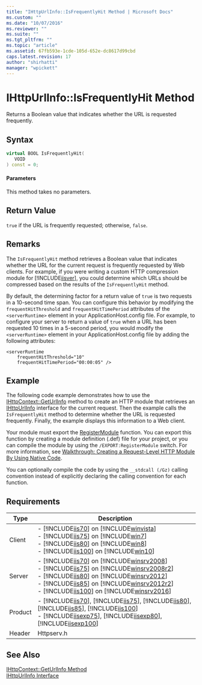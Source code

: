 ```yaml
---
title: "IHttpUrlInfo::IsFrequentlyHit Method | Microsoft Docs"
ms.custom: ""
ms.date: "10/07/2016"
ms.reviewer: ""
ms.suite: ""
ms.tgt_pltfrm: ""
ms.topic: "article"
ms.assetid: 67fb593e-1cde-105d-652e-dc8617d99cbd
caps.latest.revision: 17
author: "shirhatti"
manager: "wpickett"
---
```

# IHttpUrlInfo::IsFrequentlyHit Method
Returns a Boolean value that indicates whether the URL is requested frequently.  
  
## Syntax  
  
```cpp  
virtual BOOL IsFrequentlyHit(  
   VOID  
) const = 0;  
```  
  
#### Parameters  
 This method takes no parameters.  
  
## Return Value  
 `true` if the URL is frequently requested; otherwise, `false`.  
  
## Remarks  
 The `IsFrequentlyHit` method retrieves a Boolean value that indicates whether the URL for the current request is frequently requested by Web clients. For example, if you were writing a custom HTTP compression module for [!INCLUDE[iisver](../../../wmi-provider/includes/iisver-md.md)], you could determine which URLs should be compressed based on the results of the `IsFrequentlyHit` method.  
  
 By default, the determining factor for a return value of `true` is two requests in a 10-second time span. You can configure this behavior by modifying the `frequentHitThreshold` and `frequentHitTimePeriod` attributes of the `<serverRuntime>` element in your ApplicationHost.config file. For example, to configure your server to return a value of `true` when a URL has been requested 10 times in a 5-second period, you would modify the `<serverRuntime>` element in your ApplicationHost.config file by adding the following attributes:  
  
```  
<serverRuntime  
    frequentHitThreshold="10"  
    frequentHitTimePeriod="00:00:05" />  
```  
  
## Example  
 The following code example demonstrates how to use the [IHttpContext::GetUrlInfo](../../../webdevelopment-reference\native-code-api\webdev-native-api-reference/ihttpcontext-geturlinfo-method.md) method to create an HTTP module that retrieves an [IHttpUrlInfo](../../../webdevelopment-reference\native-code-api\webdev-native-api-reference/ihttpurlinfo-interface.md) interface for the current request. Then the example calls the `IsFrequentlyHit` method to determine whether the URL is requested frequently. Finally, the example displays this information to a Web client.  
  
<!-- TODO: review snippet reference  [!CODE [IHttpContextGetUrlInfo#1](IHttpContextGetUrlInfo#1)]  -->  
  
 Your module must export the [RegisterModule](../../../webdevelopment-reference\native-code-api\webdev-native-api-reference/pfn-registermodule-function.md) function. You can export this function by creating a module definition (.def) file for your project, or you can compile the module by using the `/EXPORT:RegisterModule` switch. For more information, see [Walkthrough: Creating a Request-Level HTTP Module By Using Native Code](../../../webdevelopment-reference\native-code-development-overview\native-code-dev-overview/walkthrough-creating-a-request-level-http-module-by-using-native-code.md).  
  
 You can optionally compile the code by using the `__stdcall (/Gz)` calling convention instead of explicitly declaring the calling convention for each function.  
  
## Requirements  
  
|Type|Description|  
|----------|-----------------|  
|Client|-   [!INCLUDE[iis70](../../../wmi-provider/includes/iis70-md.md)] on [!INCLUDE[winvista](../../../wmi-provider/includes/winvista-md.md)]<br />-   [!INCLUDE[iis75](../../../wmi-provider/includes/iis75-md.md)] on [!INCLUDE[win7](../../../wmi-provider/includes/win7-md.md)]<br />-   [!INCLUDE[iis80](../../../wmi-provider/includes/iis80-md.md)] on [!INCLUDE[win8](../../../wmi-provider/includes/win8-md.md)]<br />-   [!INCLUDE[iis100](../../../wmi-provider/includes/iis100-md.md)] on [!INCLUDE[win10](../../../wmi-provider/includes/win10-md.md)]|  
|Server|-   [!INCLUDE[iis70](../../../wmi-provider/includes/iis70-md.md)] on [!INCLUDE[winsrv2008](../../../wmi-provider/includes/winsrv2008-md.md)]<br />-   [!INCLUDE[iis75](../../../wmi-provider/includes/iis75-md.md)] on [!INCLUDE[winsrv2008r2](../../../wmi-provider/includes/winsrv2008r2-md.md)]<br />-   [!INCLUDE[iis80](../../../wmi-provider/includes/iis80-md.md)] on [!INCLUDE[winsrv2012](../../../wmi-provider/includes/winsrv2012-md.md)]<br />-   [!INCLUDE[iis85](../../../wmi-provider/includes/iis85-md.md)] on [!INCLUDE[winsrv2012r2](../../../wmi-provider/includes/winsrv2012r2-md.md)]<br />-   [!INCLUDE[iis100](../../../wmi-provider/includes/iis100-md.md)] on [!INCLUDE[winsrv2016](../../../wmi-provider/includes/winsrv2016-md.md)]|  
|Product|-   [!INCLUDE[iis70](../../../wmi-provider/includes/iis70-md.md)], [!INCLUDE[iis75](../../../wmi-provider/includes/iis75-md.md)], [!INCLUDE[iis80](../../../wmi-provider/includes/iis80-md.md)], [!INCLUDE[iis85](../../../wmi-provider/includes/iis85-md.md)], [!INCLUDE[iis100](../../../wmi-provider/includes/iis100-md.md)]<br />-   [!INCLUDE[iisexp75](../../../webdevelopment-reference\native-code-api\webdev-native-api-reference/includes/iisexp75-md.md)], [!INCLUDE[iisexp80](../../../webdevelopment-reference\native-code-api\webdev-native-api-reference/includes/iisexp80-md.md)], [!INCLUDE[iisexp100](../../../webdevelopment-reference\native-code-api\webdev-native-api-reference/includes/iisexp100-md.md)]|  
|Header|Httpserv.h|  
  
## See Also  
 [IHttpContext::GetUrlInfo Method](../../../webdevelopment-reference\native-code-api\webdev-native-api-reference/ihttpcontext-geturlinfo-method.md)   
 [IHttpUrlInfo Interface](../../../webdevelopment-reference\native-code-api\webdev-native-api-reference/ihttpurlinfo-interface.md)